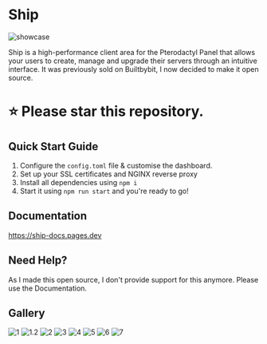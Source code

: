 # Ship

![showcase](https://builtbybit.com/attachments/bildschirmfoto-2024-12-28-um-00-25-34-png.864348/?variant=display)

Ship is a high-performance client area for the Pterodactyl Panel that allows your users to create, manage and upgrade their servers through an intuitive interface. It was previously sold on Builtbybit, I now decided to make it open source.

# ⭐ Please star this repository.


## Quick Start Guide

1. Configure the `config.toml` file & customise the dashboard.
2. Set up your SSL certificates and NGINX reverse proxy
3. Install all dependencies using `npm i`
4. Start it using `npm run start` and you're ready to go!

## Documentation
https://ship-docs.pages.dev


## Need Help?
As I made this open source, I don't provide support for this anymore. Please use the Documentation.

## Gallery
![1](https://builtbybit.com/attachments/bildschirmfoto-2024-12-15-um-01-24-45-png.857495/?variant=display)
![1.2](https://builtbybit.com/attachments/bildschirmfoto-2024-12-19-um-15-32-35-png.859833/?variant=display)
![2](https://builtbybit.com/attachments/bildschirmfoto-2024-12-15-um-01-25-02-png.857499/?variant=display)
![3](https://builtbybit.com/attachments/bildschirmfoto-2024-12-15-um-01-25-18-png.857500/?variant=display)
![4](https://builtbybit.com/attachments/bildschirmfoto-2024-12-15-um-01-25-38-png.857501/?variant=display)
![5](https://builtbybit.com/attachments/bildschirmfoto-2024-12-16-um-14-50-16-png.858616/?variant=display)
![6](https://builtbybit.com/attachments/bildschirmfoto-2024-12-16-um-14-51-05-png.858617/?variant=display)
![7](https://builtbybit.com/attachments/bildschirmfoto-2024-12-26-um-14-47-58-png.863550/?variant=display)
